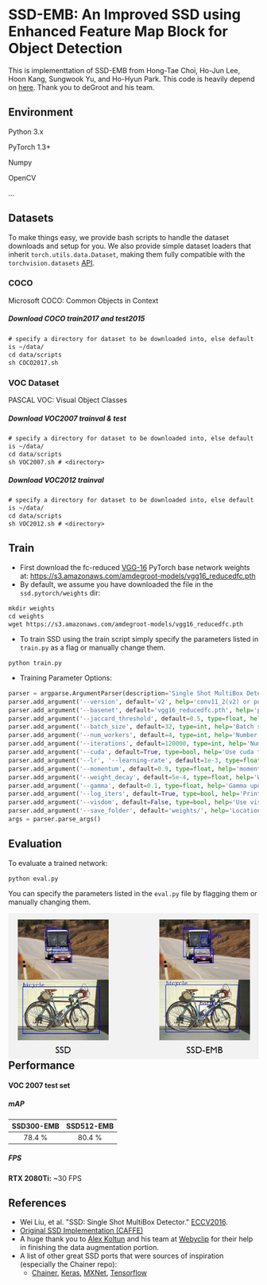 # SSD-EMB: An Improved SSD using Enhanced Feature Map Block for Object Detection
This is implementtation of SSD-EMB from Hong-Tae Choi, Ho-Jun Lee, Hoon Kang, Sungwook Yu, and Ho-Hyun Park.
This code is heavily depend on [here](https://github.com/amdegroot/ssd.pytorch).
Thank you to deGroot and his team.
## Environment
Python 3.x

PyTorch 1.3+

Numpy

OpenCV

...
## Datasets
To make things easy, we provide bash scripts to handle the dataset downloads and setup for you.  We also provide simple dataset loaders that inherit `torch.utils.data.Dataset`, making them fully compatible with the `torchvision.datasets` [API](http://pytorch.org/docs/torchvision/datasets.html).

### COCO
Microsoft COCO: Common Objects in Context

##### Download COCO train2017 and test2015
```Shell
# specify a directory for dataset to be downloaded into, else default is ~/data/
cd data/scripts
sh COCO2017.sh
```

### VOC Dataset
PASCAL VOC: Visual Object Classes

##### Download VOC2007 trainval & test
```Shell
# specify a directory for dataset to be downloaded into, else default is ~/data/
cd data/scripts
sh VOC2007.sh # <directory>
```

##### Download VOC2012 trainval
```Shell
# specify a directory for dataset to be downloaded into, else default is ~/data/
cd data/scripts
sh VOC2012.sh # <directory>
```
## Train
- First download the fc-reduced [VGG-16](https://arxiv.org/abs/1409.1556) PyTorch base network weights at: https://s3.amazonaws.com/amdegroot-models/vgg16_reducedfc.pth
- By default, we assume you have downloaded the file in the `ssd.pytorch/weights` dir:

```Shell
mkdir weights
cd weights
wget https://s3.amazonaws.com/amdegroot-models/vgg16_reducedfc.pth
```

- To train SSD using the train script simply specify the parameters listed in `train.py` as a flag or manually change them.

```Shell
python train.py
```

- Training Parameter Options: 

```Python
parser = argparse.ArgumentParser(description='Single Shot MultiBox Detector Training')
parser.add_argument('--version', default='v2', help='conv11_2(v2) or pool6(v1) as last layer')
parser.add_argument('--basenet', default='vgg16_reducedfc.pth', help='pretrained base model')
parser.add_argument('--jaccard_threshold', default=0.5, type=float, help='Min Jaccard index for matching')
parser.add_argument('--batch_size', default=32, type=int, help='Batch size for training')
parser.add_argument('--num_workers', default=4, type=int, help='Number of workers used in dataloading')
parser.add_argument('--iterations', default=120000, type=int, help='Number of training epochs')
parser.add_argument('--cuda', default=True, type=bool, help='Use cuda to train model')
parser.add_argument('--lr', '--learning-rate', default=1e-3, type=float, help='initial learning rate')
parser.add_argument('--momentum', default=0.9, type=float, help='momentum')
parser.add_argument('--weight_decay', default=5e-4, type=float, help='Weight decay for SGD')
parser.add_argument('--gamma', default=0.1, type=float, help='Gamma update for SGD')
parser.add_argument('--log_iters', default=True, type=bool, help='Print the loss at each iteration')
parser.add_argument('--visdom', default=False, type=bool, help='Use visdom to for loss visualization')
parser.add_argument('--save_folder', default='weights/', help='Location to save checkpoint models')
args = parser.parse_args()
```

## Evaluation
To evaluate a trained network:

```Shell
python eval.py
```

You can specify the parameters listed in the `eval.py` file by flagging them or manually changing them.

<img align="left" src= "https://github.com/HTCho1/SSD-EMB.Pytorch/blob/main/doc/comparison_of_bboxes.PNG">

## Performance

#### VOC 2007 test set

##### mAP

| SSD300-EMB | SSD512-EMB |
|:-:|:-:|
| 78.4 % | 80.4 % |

##### FPS
**RTX 2080Ti:** ~30 FPS

## References
- Wei Liu, et al. "SSD: Single Shot MultiBox Detector." [ECCV2016]((http://arxiv.org/abs/1512.02325)).
- [Original SSD Implementation (CAFFE)](https://github.com/weiliu89/caffe/tree/ssd)
- A huge thank you to [Alex Koltun](https://github.com/alexkoltun) and his team at [Webyclip](http://www.webyclip.com) for their help in finishing the data augmentation portion.
- A list of other great SSD ports that were sources of inspiration (especially the Chainer repo):
  * [Chainer](https://github.com/Hakuyume/chainer-ssd), [Keras](https://github.com/rykov8/ssd_keras), [MXNet](https://github.com/zhreshold/mxnet-ssd), [Tensorflow](https://github.com/balancap/SSD-Tensorflow)
